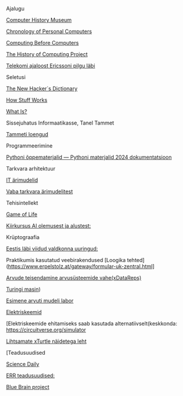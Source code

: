 Ajalugu

[Computer History Museum](http://www.computerhistory.org)

[Chronology of Personal Computers](http://www.islandnet.com/~kpolsson/comphist/)

[Computing Before Computers](http://ed-thelen.org/comp-hist/CBC.html)

[The History of Computing Project](http://www.thocp.net/)

[Telekomi ajaloost Ericssoni pilgu läbi](http://www.ericsson.com/thecompany/company_facts/history)

Seletusi

[The New Hacker´s Dictionary](http://www.outpost9.com/reference/jargon/jargon_toc.html)

[How Stuff Works](http://computer.howstuffworks.com/)

[What Is?](http://whatis.techtarget.com/)  

Sissejuhatus Informaatikasse, Tanel Tammet

[Tammeti loengud](http://www.lambda.ee/wiki/Itv0010)

Programmeerimine

[Pythoni õppematerjalid — Pythoni materjalid 2024 dokumentatsioon](https://pydoc.pages.taltech.ee/index.html)

Tarkvara arhitektuur

[IT ärimudelid](http://ftacademy.org/files/materials/fta-m5-economic_models.pdf)

[Vaba tarkvara ärimudelitest](http://ftacademy.org/files/materials/fta-m5-economic_models.pdf)

Tehisintellekt

[Game of Life](http://en.wikipedia.org/wiki/Conway%27s_Game_of_Life)

[Kiirkursus AI olemusest ja alustest:](https://www.elementsofai.com/)

Krüptograafia

[Eestis läbi viidud valdkonna uuringud:](https://ria.ee/amet-uudised-ja-kontakt/uudised-pressikontakt/uuringud-ja-analuusid#kruptouuringud)

 
Praktikumis kasutatud veebirakendused 
[Loogika tehted](https://www.erpelstolz.at/gateway/formular-uk-zentral.html]

[Arvude teisendamine arvusüsteemide vahe(xDataReps)](https://math.hws.edu/eck/js/datareps/xDataReps.html)

[Turingi masin](https://math.hws.edu/eck/js/turing-machine/TM.html))

[Esimene arvuti mudeli labor](xComputer)

[Elektriskeemid](xLogicCircuits)

[Elektriskeemide ehitamiseks saab kasutada alternatiivselt(keskkonda: https://circuitverse.org/simulator

[Lihtsamate xTurtle näidetega leht](xTurtle)

[Teadusuudised

[Science Daily](http://www.sciencedaily.com/news/computers_math/)

[ERR teadusuudised:](http://novaator.err.ee/)

[Blue Brain project](http://bluebrain.epfl.ch/)
